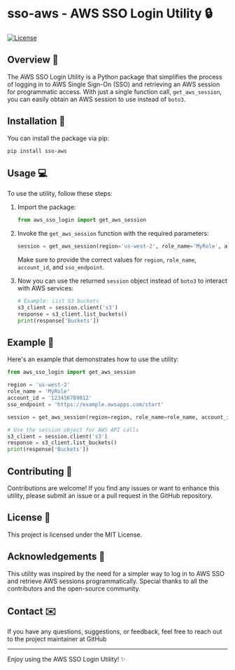 # sso-aws - AWS SSO Login Utility 🔒

[![License](https://img.shields.io/badge/license-MIT-blue.svg)](https://github.com/tom-r-o/sso-aws/blob/master/LICENSE)

## Overview 📝
The AWS SSO Login Utility is a Python package that simplifies the process of logging in to AWS Single Sign-On (SSO) and retrieving an AWS session for programmatic access. With just a single function call, `get_aws_session`, you can easily obtain an AWS session to use instead of `boto3`.

## Installation 🚀
You can install the package via pip:

```shell
pip install sso-aws
```

## Usage 💻
To use the utility, follow these steps:

1. Import the package:

   ```python
   from aws_sso_login import get_aws_session
   ```

2. Invoke the `get_aws_session` function with the required parameters:

   ```python
   session = get_aws_session(region='us-west-2', role_name='MyRole', account_id='123456789012', sso_endpoint='https://example.awsapps.com/start')
   ```

   Make sure to provide the correct values for `region`, `role_name`, `account_id`, and `sso_endpoint`.

3. Now you can use the returned `session` object instead of `boto3` to interact with AWS services:

   ```python
   # Example: List S3 buckets
   s3_client = session.client('s3')
   response = s3_client.list_buckets()
   print(response['Buckets'])
   ```

## Example 📃
Here's an example that demonstrates how to use the utility:

```python
from aws_sso_login import get_aws_session

region = 'us-west-2'
role_name = 'MyRole'
account_id = '123456789012'
sso_endpoint = 'https://example.awsapps.com/start'

session = get_aws_session(region=region, role_name=role_name, account_id=account_id, sso_endpoint=sso_endpoint)

# Use the session object for AWS API calls
s3_client = session.client('s3')
response = s3_client.list_buckets()
print(response['Buckets'])
```

## Contributing 👥
Contributions are welcome! If you find any issues or want to enhance this utility, please submit an issue or a pull request in the GitHub repository.

## License 📜
This project is licensed under the MIT License.

## Acknowledgements 👏
This utility was inspired by the need for a simpler way to log in to AWS SSO and retrieve AWS sessions programmatically. Special thanks to all the contributors and the open-source community.

## Contact ✉️
If you have any questions, suggestions, or feedback, feel free to reach out to the project maintainer at GitHub

---

Enjoy using the AWS SSO Login Utility! ✨